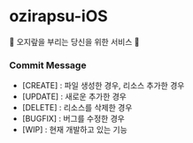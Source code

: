 # ozirapsu-iOS
🤗 오지랖을 부리는 당신을 위한 서비스 🤗



### Commit Message

* [CREATE] : 파일 생성한 경우, 리소스 추가한 경우
* [UPDATE] : 새로운 추가한 경우
* [DELETE] : 리소스를 삭제한 경우
* [BUGFIX] : 버그를 수정한 경우
* [WIP] : 현재 개발하고 있는 기능

 

